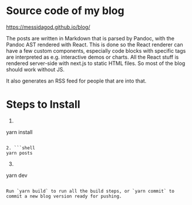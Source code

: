# Source code of my blog

https://messidagod.github.io/blog/

The posts are written in Markdown that is parsed by Pandoc, with the Pandoc AST rendered with React. This is done so the React renderer can have a few custom components, especially code blocks with specific tags are interpreted as e.g. interactive demos or charts. All the React stuff is rendered server-side with next.js to static HTML files. So most of the blog should work without JS.

It also generates an RSS feed for people that are into that.

# Steps to Install 
1. ```shell
yarn install
```

2. ```shell
yarn posts
```

3. ```shell
yarn dev
```

Run `yarn build` to run all the build steps, or `yarn commit` to commit a new blog version ready for pushing.
